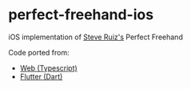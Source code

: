 # perfect-freehand-ios

iOS implementation of [Steve Ruiz's](https://github.com/steveruizok) Perfect Freehand

Code ported from:
- [Web (Typescript)](https://github.com/steveruizok/perfect-freehand)
- [Flutter (Dart)](https://github.com/steveruizok/perfect-freehand-dart)
